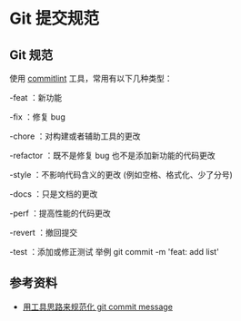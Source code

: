 # Git 提交规范

## Git 规范

使用 [commitlint](https://github.com/conventional-changelog/commitlint) 工具，常用有以下几种类型：

-feat ：新功能

-fix ：修复 bug

-chore ：对构建或者辅助工具的更改

-refactor ：既不是修复 bug 也不是添加新功能的代码更改

-style ：不影响代码含义的更改 (例如空格、格式化、少了分号)

-docs ：只是文档的更改

-perf ：提高性能的代码更改

-revert ：撤回提交

-test ：添加或修正测试
举例 git commit -m 'feat: add list'

## 参考资料

-   [用工具思路来规范化 git commit message ](https://github.com/pigcan/blog/issues/15)
